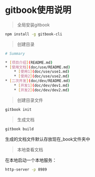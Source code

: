 # gitbook使用说明

> 全局安装gitbook

```bash
npm install -g gitbook-cli
```
> 创建目录

```bash
# Summary

* [项目介绍](README.md)
* [使用文档](doc/use/README.md)
    * [使用1](doc/use/use1.md)
    * [使用2](doc/use/use2.md)
* [二次开发](doc/dev/README.md)
    * [开发1](doc/dev/dev1.md)
    * [开发2](doc/dev/dev2.md)
```

> 创建目录文件

```bash
gitbook init
```

> 生成文档

```bash
gitbook build
```

生成的文档文件默认存放现在_book文件夹中

> 本地查看文档

在本地启动一个本地服务：

```bash
http-server -p 8989
```
